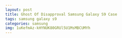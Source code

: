 ```yaml
---
layout: post
title: Ghost Of Disapproval Samsung Galaxy S9 Case
tags: samsung galaxy s9
categories: samsung
img: 1uKefmAz-kHYNUK80GRUl5U1MsMBCUMYh
---
```

